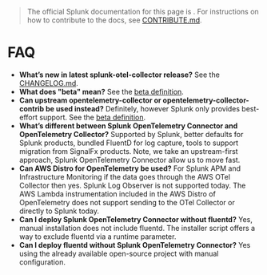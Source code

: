 > The official Splunk documentation for this page is [](). For instructions on how to contribute to the docs, see [CONTRIBUTE.md](../CONTRIBUTING#documentation.md).

# FAQ

- **What’s new in latest splunk-otel-collector release?** See the
  [CHANGELOG.md](../CHANGELOG.md).
- **What does "beta" mean?** See the [beta definition](beta-definition.md).
- **Can upstream opentelemetry-collector or opentelemetry-collector-contrib be
  used instead?** Definitely, however Splunk only provides best-effort support.
  See the [beta definition](beta-definition.md).
- **What’s different between Splunk OpenTelemetry Connector and OpenTelemetry
  Collector?** Supported by Splunk, better defaults for Splunk products,
  bundled FluentD for log capture, tools to support migration from SignalFx
  products. Note, we take an upstream-first approach, Splunk OpenTelemetry
  Connector allow us to move fast.
- **Can AWS Distro for OpenTelemetry be used?** For Splunk APM and
  Infrastructure Monitoring if the data goes through the AWS OTel Collector
  then yes. Splunk Log Observer is not supported today. The AWS Lambda
  instrumentation included in the AWS Distro of OpenTelemetry does not support
  sending to the OTel Collector or directly to Splunk today.
- **Can I deploy Splunk OpenTelemetry Connector without fluentd?** Yes, manual
  installation does not include fluentd. The installer script offers a way to
  exclude fluentd via a runtime parameter.
- **Can I deploy fluentd without Splunk OpenTelemetry Connector?** Yes using
  the already available open-source project with manual configuration.
